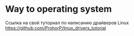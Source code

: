 # Way to operating system
Ссылка на свой туториал по написанию драйверов Linux https://github.com/ProhorP/linux_drivers_tutorial

